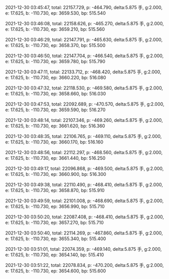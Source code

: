 2021-12-30 03:45:47, total: 22157.729, p: -464.790, delta:5.875 手, g:2.000, e: 17.625, b: -110.730, ep: 3659.530, bp: 515.540

2021-12-30 03:46:08, total: 22158.626, p: -465.270, delta:5.875 手, g:2.000, e: 17.625, b: -110.730, ep: 3659.210, bp: 515.560

2021-12-30 03:46:29, total: 22147.791, p: -465.630, delta:5.875 手, g:2.000, e: 17.625, b: -110.730, ep: 3658.370, bp: 515.500

2021-12-30 03:46:50, total: 22147.704, p: -466.540, delta:5.875 手, g:2.000, e: 17.625, b: -110.730, ep: 3659.780, bp: 515.790

2021-12-30 03:47:11, total: 22133.712, p: -468.420, delta:5.875 手, g:2.000, e: 17.625, b: -110.730, ep: 3660.220, bp: 516.080

2021-12-30 03:47:32, total: 22118.530, p: -469.580, delta:5.875 手, g:2.000, e: 17.625, b: -110.730, ep: 3658.660, bp: 516.030

2021-12-30 03:47:53, total: 22092.689, p: -470.570, delta:5.875 手, g:2.000, e: 17.625, b: -110.730, ep: 3659.590, bp: 516.270

2021-12-30 03:48:14, total: 22107.346, p: -469.260, delta:5.875 手, g:2.000, e: 17.625, b: -110.730, ep: 3661.620, bp: 516.360

2021-12-30 03:48:35, total: 22106.765, p: -469.110, delta:5.875 手, g:2.000, e: 17.625, b: -110.730, ep: 3660.170, bp: 516.160

2021-12-30 03:48:56, total: 22112.297, p: -468.560, delta:5.875 手, g:2.000, e: 17.625, b: -110.730, ep: 3661.440, bp: 516.250

2021-12-30 03:49:17, total: 22096.868, p: -469.500, delta:5.875 手, g:2.000, e: 17.625, b: -110.730, ep: 3660.900, bp: 516.300

2021-12-30 03:49:38, total: 22110.490, p: -468.410, delta:5.875 手, g:2.000, e: 17.625, b: -110.730, ep: 3658.870, bp: 515.910

2021-12-30 03:49:59, total: 22101.008, p: -468.690, delta:5.875 手, g:2.000, e: 17.625, b: -110.730, ep: 3656.990, bp: 515.710

2021-12-30 03:50:20, total: 22087.408, p: -468.410, delta:5.875 手, g:2.000, e: 17.625, b: -110.730, ep: 3657.270, bp: 515.710

2021-12-30 03:50:40, total: 22114.269, p: -467.860, delta:5.875 手, g:2.000, e: 17.625, b: -110.730, ep: 3655.340, bp: 515.400

2021-12-30 03:51:01, total: 22074.359, p: -469.140, delta:5.875 手, g:2.000, e: 17.625, b: -110.730, ep: 3654.140, bp: 515.410

2021-12-30 03:51:22, total: 22078.834, p: -470.200, delta:5.875 手, g:2.000, e: 17.625, b: -110.730, ep: 3654.600, bp: 515.600